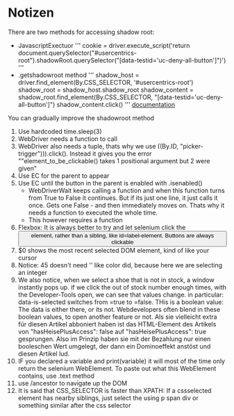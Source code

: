 # Notizen
There are two methods for accessing shadow root:
* JavascriptExectuor
'''
cookie = driver.execute_script('return document.querySelector("#usercentrics-root").shadowRoot.querySelector("[data-testid=\'uc-deny-all-button\']")')
'''
* .getshadowroot method
'''
shadow_host = driver.find_element(By.CSS_SELECTOR, '#usercentrics-root')
shadow_root = shadow_host.shadow_root
shadow_content = shadow_root.find_element(By.CSS_SELECTOR, "[data-testid='uc-deny-all-button']")
shadow_content.click()
'''
[documentation](https://www.selenium.dev/documentation/webdriver/elements/finders/)

You can gradually improve the shadowroot method
1. Use hardcoded time.sleep(3)
2. WebDriver needs a function to call
3. WebDriver also needs a tuple, thats why we use ((By.ID, "picker-trigger"))).click(). Instead it gives you the error ""element_to_be_clickable() takes 1 positional argument but 2 were given"
2. Use EC for the parent to appear 
3. Use EC until the button in the parent is enabled with .isenabled()
    * WebDriverWait keeps calling a function and when this function turns from True to False it continues. But if its just one line, it just calls it once. Gets one False - and then immediately moves on. Thats why it needs a function to executed the whole time.
    * This however requires a function
3. Flexbox: It is always better to try and let selenium click the <button> element, rather than a sibling, like id=label-element. Buttons are always clickable
4. $0 shows the most recent selected DOM element, kind of like your cursor
5. Notice: 45 doesn't need '' like color did, because here we are selecting an integer
6. We also notice, when we select a shoe that is not in stock, a window instantly pops up.
if we click the out of stock number enough times, with the Developer-Tools open, we can see that values change. in particular: data-is-selected switches from =true to =false.
THis is a boolean value: The data is either there, or its not. Webdevelopers often blend in these boolean values, to open another feature or not. Als sie vielleicht extra für diesen Artikel abboniert haben ist das HTML-Element des Artikels von       "hasHeisePlusAccess": false auf       "hasHeisePlusAccess": true gesprungen.
Also im Prinzip haben sie mit der Bezahlung nur einen booleschen Wert umgelegt, der dann ein Dominoeffekt anstöst und diesen Artikel lud.
7. IF you declared a variable and print(variable) it will most of the time only return the selenium WebElement. To paste out what this WebElement contains, use .text method
8. use /ancestor to navigate up the DOM
9. It is said that CSS_SELECTOR is faster than XPATH: If a cssselected element has nearby siblings, just select the using p span div or something similar after the css selector
